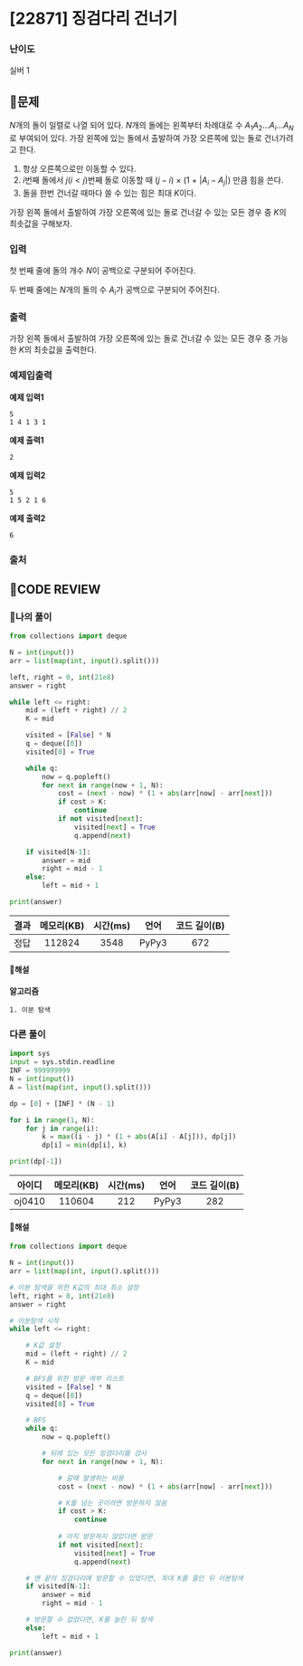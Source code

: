 # [22871] 징검다리 건너기

### **난이도**
실버 1
## **📝문제**
$N$개의 돌이 일렬로 나열 되어 있다. 
$N$개의 돌에는 왼쪽부터 차례대로 수 
$A_{1} A_{2} ... A_{i} ... A_{N}$로 부여되어 있다. 가장 왼쪽에 있는 돌에서 출발하여 가장 오른쪽에 있는 돌로 건너가려고 한다.

1. 항상 오른쪽으로만 이동할 수 있다.
 
2. $i$번째 돌에서 $j(i < j)$번째 돌로 이동할 때 $(j - i)$ × (1 + |$A_{i} - A_{j}$|) 만큼 힘을 쓴다.
3. 돌을 한번 건너갈 때마다 쓸 수 있는 힘은 최대 $K$이다.

가장 왼쪽 돌에서 출발하여 가장 오른쪽에 있는 돌로 건너갈 수 있는 모든 경우 중 $K$의 최솟값을 구해보자.
### **입력**
첫 번째 줄에 돌의 개수 $N$이 공백으로 구분되어 주어진다.

두 번째 줄에는 $N$개의 돌의 수 $A_i$가 공백으로 구분되어 주어진다.
### **출력**
가장 왼쪽 돌에서 출발하여 가장 오른쪽에 있는 돌로 건너갈 수 있는 모든 경우 중 가능한 $K$의 최솟값을 출력한다.
### **예제입출력**

**예제 입력1**

```
5
1 4 1 3 1
```

**예제 출력1**

```
2
```

**예제 입력2**

```
5
1 5 2 1 6
```

**예제 출력2**

```
6
```

### **출처**

## **🧐CODE REVIEW**

### **🧾나의 풀이**

```python
from collections import deque

N = int(input())
arr = list(map(int, input().split()))

left, right = 0, int(21e8)
answer = right

while left <= right:
    mid = (left + right) // 2
    K = mid

    visited = [False] * N
    q = deque([0])
    visited[0] = True

    while q:
        now = q.popleft()
        for next in range(now + 1, N):
            cost = (next - now) * (1 + abs(arr[now] - arr[next]))
            if cost > K:
                continue
            if not visited[next]:
                visited[next] = True
                q.append(next)

    if visited[N-1]:
        answer = mid
        right = mid - 1
    else:
        left = mid + 1

print(answer)
```

결과	| 메모리(KB) |	시간(ms) |	언어 |	코드 길이(B)
:----:|:-----:|:-----:|:-----:|:--------:
정답|112824|3548|PyPy3|672
#### **📝해설**

**알고리즘**
```
1. 이분 탐색
```

### **다른 풀이**

```python
import sys
input = sys.stdin.readline
INF = 999999999
N = int(input())
A = list(map(int, input().split()))

dp = [0] + [INF] * (N - 1)

for i in range(1, N):
    for j in range(i):
        k = max((i - j) * (1 + abs(A[i] - A[j])), dp[j])
        dp[i] = min(dp[i], k)

print(dp[-1])
```

아이디 | 메모리(KB) |	시간(ms) |	언어 |	코드 길이(B) 
:-----:|:-----:|:-----:|:----:|:--------:
oj0410|110604|212|PyPy3|282
#### **📝해설**

```python
from collections import deque

N = int(input())
arr = list(map(int, input().split()))

# 이분 탐색을 위한 K값의 최대 최소 설정
left, right = 0, int(21e8)
answer = right

# 이분탐색 시작
while left <= right:

    # K값 설정
    mid = (left + right) // 2
    K = mid

    # BFS를 위한 방문 여부 리스트
    visited = [False] * N
    q = deque([0])
    visited[0] = True

    # BFS
    while q:
        now = q.popleft()

        # 뒤에 있는 모든 징검다리를 검사
        for next in range(now + 1, N):

            # 갈때 발생하는 비용
            cost = (next - now) * (1 + abs(arr[now] - arr[next]))

            # K를 넘는 곳이라면 방문하지 않음
            if cost > K:
                continue
            
            # 아직 방문하지 않았다면 방문
            if not visited[next]:
                visited[next] = True
                q.append(next)

    # 맨 끝의 징검다리에 방문할 수 있었다면, 최대 K를 줄인 뒤 이분탐색
    if visited[N-1]:
        answer = mid
        right = mid - 1

    # 방문할 수 없었다면, K를 늘린 뒤 탐색
    else:
        left = mid + 1

print(answer)
```